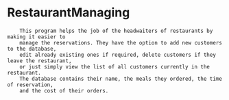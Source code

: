 ﻿# RestaurantManaging
        This program helps the job of the headwaiters of restaurants by making it easier to
        manage the reservations. They have the option to add new customers to the database,
        edit already existing ones if required, delete customers if they leave the restaurant,
        or just simply view the list of all customers currently in the restaurant.
        The database contains their name, the meals they ordered, the time of reservation,
        and the cost of their orders.

